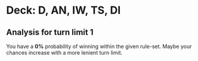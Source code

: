 # Deck: D, AN, IW, TS, DI
## Analysis for turn limit 1
You have a **0%** probability of winning within the given rule-set. Maybe your chances increase with a more lenient turn limit.